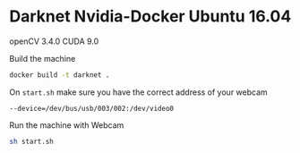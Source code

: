 # Darknet Nvidia-Docker Ubuntu 16.04
openCV 3.4.0
CUDA 9.0

Build the machine 
```bash
docker build -t darknet .
````

On `start.sh` make sure you have the correct address of your webcam 

`--device=/dev/bus/usb/003/002:/dev/video0`

Run the machine with Webcam
```bash
sh start.sh
```